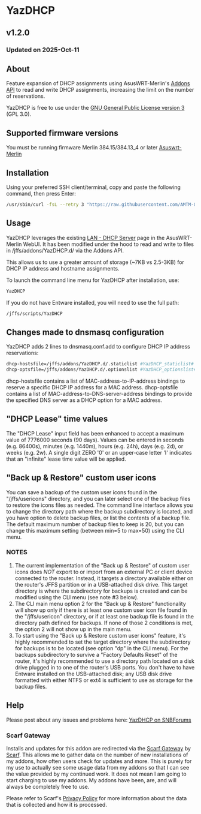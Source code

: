 # YazDHCP

## v1.2.0

### Updated on 2025-Oct-11

## About

Feature expansion of DHCP assignments using AsusWRT-Merlin's [Addons API](https://github.com/RMerl/asuswrt-merlin.ng/wiki/Addons-API) to read and write DHCP assignments, increasing the limit on the number of reservations.

YazDHCP is free to use under the [GNU General Public License version 3](https://opensource.org/licenses/GPL-3.0) (GPL 3.0).

## Supported firmware versions

You must be running firmware Merlin 384.15/384.13_4 or later [Asuswrt-Merlin](https://asuswrt.lostrealm.ca/)

## Installation

Using your preferred SSH client/terminal, copy and paste the following command, then press Enter:

```sh
/usr/sbin/curl -fsL --retry 3 "https://raw.githubusercontent.com/AMTM-OSR/YazDHCP/master/YazDHCP.sh" -o "/jffs/scripts/YazDHCP" && chmod 0755 /jffs/scripts/YazDHCP && /jffs/scripts/YazDHCP install
```

## Usage

YazDHCP leverages the existing [LAN - DHCP Server](http://router.asus.com/Advanced_DHCP_Content.asp) page in the AsusWRT-Merlin WebUI. It has been modified under the hood to read and write to files in /jffs/addons/YazDHCP.d/ via the Addons API.

This allows us to use a greater amount of storage (~7KB vs 2.5-3KB) for DHCP IP address and hostname assignments.

To launch the command line menu for YazDHCP after installation, use:

```sh
YazDHCP
```

If you do not have Entware installed, you will need to use the full path:

```sh
/jffs/scripts/YazDHCP
```

## Changes made to dnsmasq configuration

YazDHCP adds 2 lines to dnsmasq.conf.add to configure DHCP IP address reservations:

```sh
dhcp-hostsfile=/jffs/addons/YazDHCP.d/.staticlist #YazDHCP_staticlist#
dhcp-optsfile=/jffs/addons/YazDHCP.d/.optionslist #YazDHCP_optionslist#
```

dhcp-hostsfile contains a list of MAC-address-to-IP-address bindings to reserve a specific DHCP IP address for a MAC address.
dhcp-optsfile contains a list of MAC-address-to-DNS-server-address bindings to provide the specified DNS server as a DHCP option for a MAC address.

## "DHCP Lease" time values

The "DHCP Lease" input field has been enhanced to accept a maximum value of 7776000 seconds (90 days). Values can be entered in seconds (e.g. 86400s), minutes (e.g. 1440m), hours (e.g. 24h), days (e.g. 2d), or weeks (e.g. 2w). A single digit ZERO '0' or an upper-case letter 'I' indicates that an "infinite" lease time value will be applied.

## "Back up & Restore" custom user icons

You can save a backup of the custom user icons found in the "/jffs/usericons" directory, and you can later select one of the backup files to restore the icons files as needed. The command line interface allows you to change the directory path where the backup subdirectory is located, and you have option to delete backup files, or list the contents of a backup file. The default maximum number of backup files to keep is 20, but you can change this maximum setting (between min=5 to max=50) using the CLI menu.

### NOTES

1) The current implementation of the "Back up & Restore" of custom user icons does *NOT* export to or import from an external PC or client device connected to the router. Instead, it targets a directory available either on the router's JFFS partition or in a USB-attached disk drive. This target directory is where the subdirectory for backups is created and can be modified using the CLI menu (see note #3 below).
2) The CLI main menu option 2 for the "Back up & Restore" functionality will show up only if there is at least one custom user icon file found in the "/jffs/usericon" directory, or if at least one backup file is found in the directory path defined for backups. If none of those 2 conditions is met, the option 2 will not show up in the main menu.
3) To start using the "Back up & Restore custom user icons" feature, it's highly recommended to set the target directory where the subdirectory for backups is to be located (see option "dp" in the CLI menu). For the backups subdirectory to survive a "Factory Defaults Reset" of the router, it's highly recommended to use a directory path located on a disk drive plugged in to one of the router's USB ports. You don't have to have Entware installed on the USB-attached disk; any USB disk drive formatted with either NTFS or ext4 is sufficient to use as storage for the backup files.

## Help

Please post about any issues and problems here: [YazDHCP on SNBForums](https://www.snbforums.com/forums/asuswrt-merlin-addons.60/?prefix_id=31)

### Scarf Gateway

Installs and updates for this addon are redirected via the [Scarf Gateway](https://about.scarf.sh/scarf-gateway) by [Scarf](https://about.scarf.sh/about). This allows me to gather data on the number of new installations of my addons, how often users check for updates and more. This is purely for my use to actually see some usage data from my addons so that I can see the value provided by my continued work. It does not mean I am going to start charging to use my addons. My addons have been, are, and will always be completely free to use.

Please refer to Scarf's [Privacy Policy](https://about.scarf.sh/privacy) for more information about the data that is collected and how it is processed.
